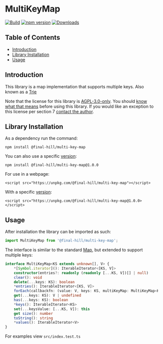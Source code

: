 # MultiKeyMap

[![Build](https://github.com/final-hill/multi-key-map/workflows/Build/badge.svg?branch=main)](https://github.com/final-hill/multi-key-map/actions?query=workflow%3ABuild%2FRelease)
[![npm version](https://badge.fury.io/js/%40final-hill%2Fmulti-key-map.svg)](https://www.npmjs.com/package/@final-hill/multi-key-map)
[![Downloads](https://img.shields.io/npm/dm/@final-hill/multi-key-map.svg)](https://www.npmjs.com/package/@final-hill/multi-key-map)

## Table of Contents

- [Introduction](#introduction)
- [Library Installation](#library-installation)
- [Usage](#usage)

## Introduction

This library is a map implementation that supports multiple keys.
Also known as a [Trie](https://en.wikipedia.org/wiki/Trie)

Note that the license for this library is [AGPL-3.0-only](https://www.gnu.org/licenses/agpl-3.0.en.html).
You should [know what that means](https://choosealicense.com/licenses/agpl-3.0/) before
using this library. If you would like an exception to this license per section 7
[contact the author](mailto:michael.haufe@final-hill.com).

## Library Installation

As a dependency run the command:

`npm install @final-hill/multi-key-map`

You can also use a specific [version](https://www.npmjs.com/package/@final-hill/multi-key-map):

`npm install @final-hill/multi-key-map@1.0.0`

For use in a webpage:

`<script src="https://unpkg.com/@final-hill/multi-key-map"></script>`

With a specific [version](https://www.npmjs.com/package/@final-hill/multi-key-map):

`<script src="https://unpkg.com/@final-hill/multi-key-map@1.0.0></script>`

## Usage

After installation the library can be imported as such:

```typescript
import MultiKeyMap from '@final-hill/multi-key-map';
```

The interface is similar to the standard [Map](https://developer.mozilla.org/en-US/docs/Web/JavaScript/Reference/Global_Objects/Map), but extended to support multiple keys:

```typescript
interface MultiKeyMap<KS extends unknown[], V> {
    *[Symbol.iterator](): IterableIterator<[KS, V]>
    constructor(entries?: readonly (readonly [...KS, V])[] | null)
    clear(): void
    delete(...keys: KS): boolean
    *entries(): IterableIterator<[KS, V]>
    forEach(callbackfn: (value: V, keys: KS, multiKeyMap: MultiKeyMap<KS, V>) => void, thisArg?: any): void
    get(...keys: KS): V | undefined
    has(...keys: KS): boolean
    *keys(): IterableIterator<KS>
    set(...keysValue: [...KS, V]): this
    get size(): number
    toString(): string
    *values(): IterableIterator<V>
}
```

For examples view `src/index.test.ts`
